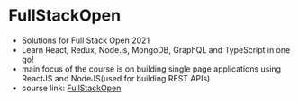 # FullStackOpen
- Solutions for Full Stack Open 2021
- Learn React, Redux, Node.js, MongoDB, GraphQL and TypeScript in one go!
- main focus of the course is on building single page applications using ReactJS and NodeJS(used for building REST APIs)
- course link: [FullStackOpen](https://fullstackopen.com/en/)
